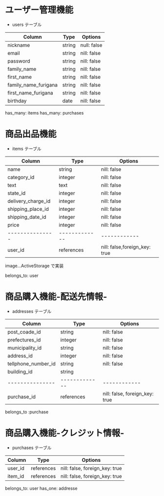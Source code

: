# ユーザー管理機能

- users テーブル

| Column               | Type   | Options     |
| -------------------- | ------ | ----------- |
| nickname             | string | null: false |
| email                | string | nill: false |
| password             | string | nill: false |
| family_name          | string | nill: false |
| first_name           | string | nill: false |
| family_name_furigana | string | nill: false |
| first_name_furigana  | string | nill: false |
| birthday             | date   | nill: false |

has_many: items
has_many: purchases

# 商品出品機能

- items テーブル

| Column             | Type          | Options                       |
| ------------------ | ------------- | ----------------------------- |
| name               | string        | nill: false                   |
| category_id        | integer       | nill: false                   |
| text               | text          | nill: false                   |
| state_id           | integer       | nill: false                   |
| delivery_charge_id | integer       | nill: false                   |
| shipping_place_id  | integer       | nill: false                   |
| shipping_date_id   | integer       | nill: false                   |
| price              | integer       | nill: false                   |
| ---------------    | ------------- | ------------                  |
| user_id            | references    | nill: false,foreign_key: true |

image...ActiveStorage で実装

belongs_to: user

# 商品購入機能-配送先情報-

- addresses テーブル

| Column              | Type          | Options                        |
| ------------------- | ------------- | ------------------------------ |
| post_coade_id       | string        | nill: false                    |
| prefectures_id      | integer       | nill: false                    |
| municipality_id     | string        | nill: false                    |
| address_id          | integer       | nill: false                    |
| tellphone_number_id | string        | nill: false                    |
| building_id         | string        |                                |
| ---------------     | ------------- | ------------                   |
| purchase_id         | references    | nill: false, foreign_key: true |

belongs_to :purchase

# 商品購入機能-クレジット情報-

- purchases テーブル

| Column  | Type       | Options                        |
| ------- | ---------- | ------------------------------ |
| user_id | references | nill: false, foreign_key: true |
| item_id | references | nill: false, foreign_key: true |

belongs_to: user
has_one: addresse

